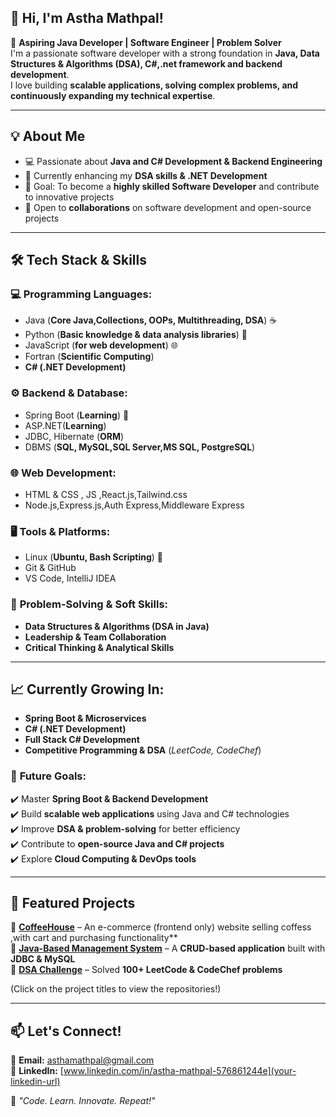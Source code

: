 ## 👋 Hi, I'm Astha Mathpal!  

🚀 **Aspiring Java Developer | Software Engineer | Problem Solver**  
I'm a passionate software developer with a strong foundation in **Java, Data Structures & Algorithms (DSA), C#,.net framework and backend development**.  
I love building **scalable applications, solving complex problems, and continuously expanding my technical expertise**.  

---

## 💡 About Me  
- 💻 Passionate about **Java and C# Development & Backend Engineering**  
- 🚀 Currently enhancing my **DSA skills & .NET Development**  
- 🎯 Goal: To become a **highly skilled Software Developer** and contribute to innovative projects  
- 🤝 Open to **collaborations** on software development and open-source projects  

---

## 🛠️ Tech Stack & Skills  
### 💻 **Programming Languages:**  
- Java (**Core Java,Collections, OOPs, Multithreading, DSA**) ☕  
- Python (**Basic knowledge & data analysis libraries**) 🐍  
- JavaScript (**for web development**) 🌐  
- Fortran (**Scientific Computing**)
- **C# (.NET Development)**
  
### ⚙️ **Backend & Database:**  
- Spring Boot (**Learning**) 🌱
- ASP.NET(**Learning**)
- JDBC, Hibernate (**ORM**)  
- DBMS (**SQL, MySQL,SQL Server,MS SQL, PostgreSQL**)  

### 🌐 **Web Development:**  
- HTML & CSS , JS ,React.js,Tailwind.css 
- Node.js,Express.js,Auth Express,Middleware Express  

### 🖥️ **Tools & Platforms:**  
- Linux (**Ubuntu, Bash Scripting**) 🐧  
- Git & GitHub  
- VS Code, IntelliJ IDEA  

### 🧠 **Problem-Solving & Soft Skills:**  
- **Data Structures & Algorithms (DSA in Java)**  
- **Leadership & Team Collaboration**  
- **Critical Thinking & Analytical Skills**  

---

## 📈 Currently Growing In:  
- **Spring Boot & Microservices**  
- **C# (.NET Development)**
- **Full Stack C# Development**
- **Competitive Programming & DSA** (*LeetCode, CodeChef*)  

### 🎯 **Future Goals:**  
✔️ Master **Spring Boot & Backend Development**  
✔️ Build **scalable web applications** using Java and C# technologies  
✔️ Improve **DSA & problem-solving** for better efficiency  
✔️ Contribute to **open-source Java and C# projects**  
✔️ Explore **Cloud Computing & DevOps tools** 

---

## 📂 Featured Projects  
🔹 **[CoffeeHouse](https://github.com/AsthaMathpal/CoffeeHouse)** – An e-commerce (frontend only) website selling coffess ,with cart and purchasing functionality**  
🔹 **[Java-Based Management System](your-repo-link)** – A **CRUD-based application** built with **JDBC & MySQL**  
🔹 **[DSA Challenge](your-repo-link)** – Solved **100+ LeetCode & CodeChef problems**  

(Click on the project titles to view the repositories!)

---

## 📫 Let's Connect!  
📧 **Email:** asthamathpal@gmail.com  
🔗 **LinkedIn:** [www.linkedin.com/in/astha-mathpal-576861244e](your-linkedin-url)  

🚀 *"Code. Learn. Innovate. Repeat!"*  

